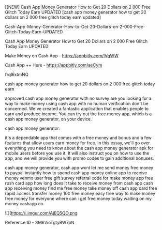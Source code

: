 [[NEW] Cash App Money Generator How to Get 20 Dollars on 2 000 Free Glitch Today Earn UPDATED [cash app money generator how to get 20 dollars on 2 000 free glitch today earn updated]

Cash-App-Money-Generator-How-to-Get-20-Dollars-on-2-000-Free-Glitch-Today-Earn-UPDATED

Cash App Money Generator How to Get 20 Dollars on 2 000 Free Glitch Today Earn UPDATED

Make Money on Cash App -  https://appbitly.com/IVqWW


Cash App ++ Here - https://appbitly.com/aeCym


frql6xtmNQ

cash app money generator how to get 20 dollars on 2 000 free glitch today earn

approved cash app money generator with no survey are you looking for a way to make money using cash app with no human verification don't be concerned. We've created a fantastic application that enables people to earn and produce income. You can try out the free money app, which is a cash app money generator, on your device.

cash app money generator:

it's a dependable app that comes with a free money and bonus and a few features that allow users earn money for free. In this essay, we'll go over everything you need to know about the cash app money generator apk for mobile users before you use it. It will also instruct you on how to use the app, and we will provide you with promo codes to gain additional bonuses.

cash app money generator, cash app wont let me send money free money to paypal instantly how to spend cash app money online app to receive money venmo user free gift survey referral code for make money app free rush card app how long does it take to receive money from cash app cash app receiving money find me free money take money off cash app card free rapid access transfer money 100 free money easy free way to make money free money for everyone where can i get free money today waiting on my money cashapp co.

![](https://i.imgur.com/AjEQ5QO.png

Reference ID - SM6VioTgtyBW7pN